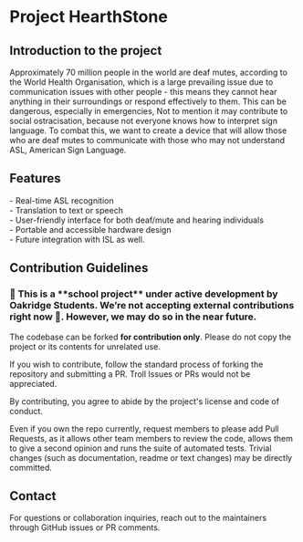 <h1>Project HearthStone</h1>
<h2>Introduction to the project </h2>
Approximately 70 million people in the world are deaf mutes, according to the World Health Organisation, which is a large prevailing issue due to communication issues with other people - this means they cannot hear anything in their surroundings or respond effectively to them. This can be dangerous, especially in emergencies,
Not to mention it may contribute to social ostracisation, because not everyone knows how to interpret sign language. To combat this, we want to create a device that will allow those who are deaf mutes to communicate with those who may not understand ASL, American Sign Language.

<h2>Features</h2>
- Real-time ASL recognition <br>
- Translation to text or speech <br>
- User-friendly interface for both deaf/mute and hearing individuals <br>
- Portable and accessible hardware design <br>
- Future integration with ISL as well. <br>

<h2>Contribution Guidelines</h2>
<h3>
🚧 This is a **school project** under active development by Oakridge Students.
We’re not accepting external contributions right now 🙂. However, we may do so in the near future.
</h3>

The codebase can be forked <b>for contribution only</b>. Please do not copy the project or its contents for unrelated use.  

If you wish to contribute, follow the standard process of forking the repository and submitting a PR. Troll Issues or PRs would not be appreciated.

By contributing, you agree to abide by the project's license and code of conduct.

Even if you own the repo currently, request members to please add Pull Requests, as it allows other team members to review the code, allows them to give a second opinion and runs the suite of automated tests. Trivial changes (such as documentation, readme or text changes) may be directly committed.

<h2>Contact</h2>
For questions or collaboration inquiries, reach out to the maintainers through GitHub issues or PR comments.

